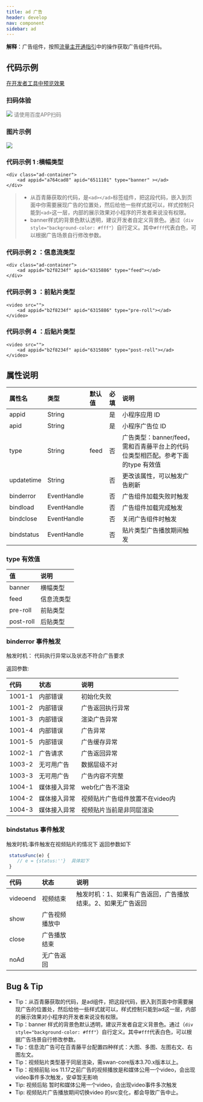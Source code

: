 ```yaml
---
title: ad 广告
header: develop
nav: component
sidebar: ad
---
```


 

**解释**：广告组件，按照<a href="https://smartprogram.baidu.com/docs/introduction/adopen/">流量主开通指引</a>中的操作获取广告组件代码。

## 代码示例

<a href="swanide://fragment/f96a6c6603ee50a83347f909c714fb851576151617954" title="在开发者工具中预览效果" target="_self">在开发者工具中预览效果</a>

### 扫码体验

<div class='scan-code-container'>
    <img src="https://b.bdstatic.com/miniapp/assets/images/doc_demo/ad.png" class="demo-qrcode-image" />
    <font color=#777 12px>请使用百度APP扫码</font>
</div>

###  图片示例  

<div class="m-doc-custom-examples">
    <div class="m-doc-custom-examples-correct">
        <img src=" https://b.bdstatic.com/searchbox/icms/searchbox/img/ad.jpg">
    </div>
    <div class="m-doc-custom-examples-correct">
        <img src=" ">
    </div>
    <div class="m-doc-custom-examples-correct">
        <img src=" ">
    </div>     
</div>

###  代码示例 1 :横幅类型


```
<div class="ad-container">
    <ad appid="a764cad8" apid="6511101" type="banner" ></ad>
</div>
```


>* 从百青藤获取的代码，是`<ad></ad>`标签组件，把这段代码，嵌入到页面中你需要展现广告的位置处，然后给他一些样式就可以，样式控制只能到`<ad>`这一层，内部的展示效果对小程序的开发者来说没有权限。
>* banner样式的背景色默认透明，建议开发者自定义背景色。通过（`div style="background-color: #fff"`）自行定义。其中`#fff`代表白色，可以根据广告场景自行修改参数。

###  代码示例 2 ：信息流类型


```
<div class="ad-container">
    <ad appid="b2f8234f" apid="6315886" type="feed"></ad>
</div>

```

###  代码示例 3 ：前贴片类型


```
<video src="">
    <ad appid="b2f8234f" apid="6315886" type="pre-roll"></ad>
</video>

```

###  代码示例 4 ：后贴片类型


```
<video src="">
    <ad appid="b2f8234f" apid="6315886" type="post-roll"></ad>
</video>

```


##  属性说明 

|属性名 |类型  |默认值  |必填|说明|
|:---- | :---- | :---- |:---- |:---- |
|appid|String| |是|小程序应用 ID|
|apid|String| |是|小程序广告位 ID|
|type|String|feed|否|广告类型：banner/feed，需和百青藤平台上的代码位类型相匹配。参考下面的type 有效值|
|updatetime|String||否|更改该属性，可以触发广告刷新|
|binderror|EventHandle||否|广告组件加载失败时触发|
|bindload|EventHandle||否|广告组件加载完成触发|
|bindclose|EventHandle||否|关闭广告组件时触发|
|bindstatus|EventHandle||否|贴片类型广告播放期间触发|


###  type 有效值 

| 值 | 说明 |
|:--- |:----- |
| banner | 横幅类型 |
| feed | 信息流类型 |
| pre-roll | 前贴类型 |
| post-roll | 后贴类型 |

### binderror 事件触发
触发时机： 代码执行异常以及状态不符合广告要求

返回参数:

| 代码 | 状态    | 说明 |
|:---- | :---- | :----  |
| 1001-1 | 内部错误 | 初始化失败 |
| 1001-2 | 内部错误 | 广告返回执行异常 |
| 1001-3 | 内部错误 | 渲染广告异常 |
| 1001-4 | 内部错误 | 广告异常 |
| 1001-5 | 内部错误 | 广告缓存异常 |
| 1002-1 | 广告请求 | 广告返回异常 |
| 1003-2 | 无可用广告 | 数据层级不对 |
| 1003-3 | 无可用广告 | 广告内容不完整 |
| 1004-1 | 媒体接入异常 | web化广告不渲染 |
| 1004-2 | 媒体接入异常 | 视频贴片广告组件放置不在video内 |
| 1004-3 | 媒体接入异常 | 视频贴片当前是非同层渲染 |



### bindstatus 事件触发
触发时机:事件触发在视频贴片的情况下
返回参数如下
``` javascript
 statusFunc(e) {
    // e = {status:''}  具体如下
 }
```
|代码 |状态    |说明|
|:---- | :---- | :----  |
| videoend | 视频结束| 触发时机：1、如果有广告返回，广告播放结束。2、如果无广告返回|
| show | 广告视频播放中 | |
| close | 广告播放结束 | |
| noAd | 无广告返回||


##   Bug & Tip 

* Tip：从百青藤获取的代码，是ad组件，把这段代码，嵌入到页面中你需要展现广告的位置处，然后给他一些样式就可以，样式控制只能到ad这一层，内部的展示效果对小程序的开发者来说没有权限。
* Tip：banner 样式的背景色默认透明，建议开发者自定义背景色。通过（`div style="background-color: #fff"`）自行定义。其中`#fff`代表白色，可以根据广告场景自行修改参数。
* Tip：信息流广告可在百青藤平台配置四种样式：大图、多图、左图右文、右图左文。
* Tip：视频贴片类型基于同层渲染，需swan-core版本3.70.x版本以上。
* Tip：视频前贴 ios 11.17之前广告的视频播放是和媒体公用一个video，会出现video事件多次触发，安卓暂无影响
* Tip: 视频后贴 暂时和媒体公用一个video，会出现video事件多次触发
* Tip: 视频贴片广告播放期间切换video 的src变化，都会导致广告中止。
